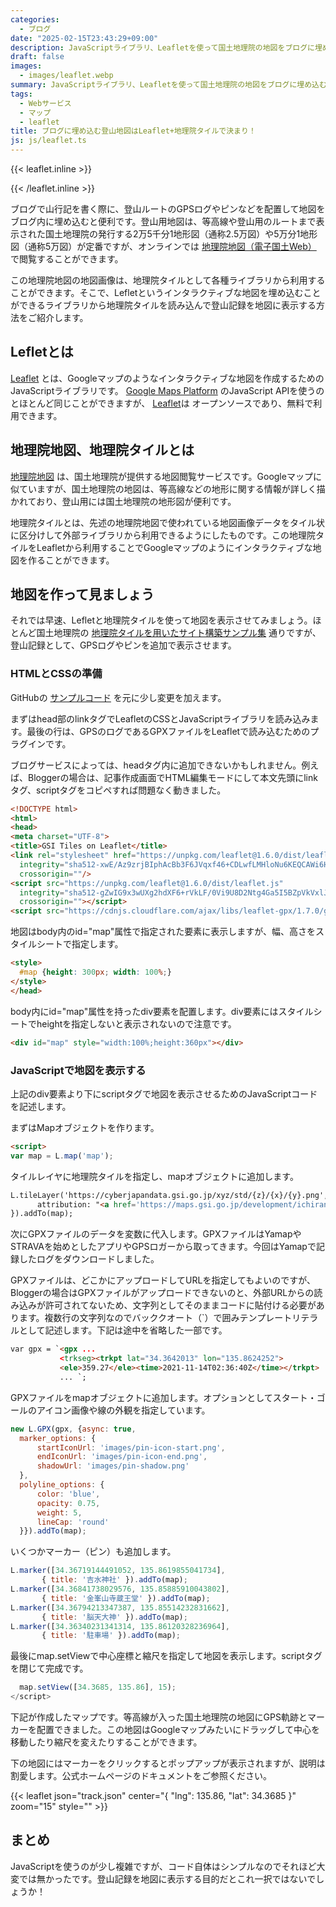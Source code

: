 ```yaml
---
categories:
  - ブログ
date: "2025-02-15T23:43:29+09:00"
description: JavaScriptライブラリ、Leafletを使って国土地理院の地図をブログに埋め込む方法を解説します。
draft: false
images:
  - images/leaflet.webp
summary: JavaScriptライブラリ、Leafletを使って国土地理院の地図をブログに埋め込む方法を解説します。
tags:
  - Webサービス
  - マップ
  - leaflet
title: ブログに埋め込む登山地図はLeaflet+地理院タイルで決まり！
js: js/leaflet.ts
---
```


{{< leaflet.inline >}}
<link rel="stylesheet" href="https://unpkg.com/leaflet@1.9.4/dist/leaflet.css"
  integrity="sha256-p4NxAoJBhIIN+hmNHrzRCf9tD/miZyoHS5obTRR9BMY="
  crossorigin=""/>
<script src="https://unpkg.com/leaflet@1.9.4/dist/leaflet.js"
  integrity="sha256-20nQCchB9co0qIjJZRGuk2/Z9VM+kNiyxNV1lvTlZBo="
  crossorigin=""></script>
{{< /leaflet.inline >}}
     
ブログで山行記を書く際に、登山ルートのGPSログやピンなどを配置して地図をブログ内に埋め込むと便利です。登山用地図は、等高線や登山用のルートまで表示された国土地理院の発行する2万5千分1地形図（通称2.5万図）や5万分1地形図（通称5万図）が定番ですが、オンラインでは
[地理院地図（電子国土Web）](https://maps.gsi.go.jp/)
で閲覧することができます。

この地理院地図の地図画像は、地理院タイルとして各種ライブラリから利用することができます。そこで、Lefletというインタラクティブな地図を埋め込むことができるライブラリから地理院タイルを読み込んで登山記録を地図に表示する方法をご紹介します。

## Lefletとは

[Leaflet](https://leafletjs.com/)
とは、Googleマップのようなインタラクティブな地図を作成するためのJavaScriptライブラリです。
[Google Maps Platform](https://mapsplatform.google.com/) のJavaScript
APIを使うのとほとんど同じことができますが、
[Leaflet](https://leafletjs.com/)は
オープンソースであり、無料で利用できます。

## 地理院地図、地理院タイルとは

[地理院地図](https://maps.gsi.go.jp/)
は、国土地理院が提供する地図閲覧サービスです。Googleマップに似ていますが、国土地理院の地図は、等高線などの地形に関する情報が詳しく描かれており、登山用には国土地理院の地形図が便利です。

地理院タイルとは、先述の地理院地図で使われている地図画像データをタイル状に区分けして外部ライブラリから利用できるようにしたものです。この地理院タイルをLeafletから利用することでGoogleマップのようにインタラクティブな地図を作ることができます。

## 地図を作って見ましょう

それでは早速、Lefletと地理院タイルを使って地図を表示させてみましょう。ほとんど国土地理院の
[地理院タイルを用いたサイト構築サンプル集](https://maps.gsi.go.jp/development/sample.html)
通りですが、登山記録として、GPSログやピンを追加で表示させます。

### HTMLとCSSの準備

GitHubの
[サンプルコード](https://github.com/gsi-cyberjapan/gsitiles-leaflet/blob/gh-pages/index.html)
を元に少し変更を加えます。

まずはhead部のlinkタグでLeafletのCSSとJavaScriptライブラリを読み込みます。最後の行は、GPSのログであるGPXファイルをLeafletで読み込むためのプラグインです。

ブログサービスによっては、headタグ内に追加できないかもしれません。例えば、Bloggerの場合は、記事作成画面でHTML編集モードにして本文先頭にlinkタグ、scriptタグをコピペすれば問題なく動きました。

``` html
<!DOCTYPE html>
<html>
<head>
<meta charset="UTF-8">
<title>GSI Tiles on Leaflet</title>
<link rel="stylesheet" href="https://unpkg.com/leaflet@1.6.0/dist/leaflet.css"
  integrity="sha512-xwE/Az9zrjBIphAcBb3F6JVqxf46+CDLwfLMHloNu6KEQCAWi6HcDUbeOfBIptF7tcCzusKFjFw2yuvEpDL9wQ=="
  crossorigin=""/>
<script src="https://unpkg.com/leaflet@1.6.0/dist/leaflet.js"
  integrity="sha512-gZwIG9x3wUXg2hdXF6+rVkLF/0Vi9U8D2Ntg4Ga5I5BZpVkVxlJWbSQtXPSiUTtC0TjtGOmxa1AJPuV0CPthew=="
  crossorigin=""></script>
<script src="https://cdnjs.cloudflare.com/ajax/libs/leaflet-gpx/1.7.0/gpx.min.js"></script>
```

地図はbody内のid=\"map\"属性で指定された要素に表示しますが、幅、高さをスタイルシートで指定します。

``` html
<style>
  #map {height: 300px; width: 100%;}
</style>
</head>
```

body内にid=\"map\"属性を持ったdiv要素を配置します。div要素にはスタイルシートでheightを指定しないと表示されないので注意です。

``` html
<div id="map" style="width:100%;height:360px"></div>
```

### JavaScriptで地図を表示する

上記のdiv要素より下にscriptタグで地図を表示させるためのJavaScriptコードを記述します。

まずはMapオブジェクトを作ります。

``` html
<script>
var map = L.map('map');
```

タイルレイヤに地理院タイルを指定し、mapオブジェクトに追加します。

``` html
L.tileLayer('https://cyberjapandata.gsi.go.jp/xyz/std/{z}/{x}/{y}.png', {
      attribution: "<a href='https://maps.gsi.go.jp/development/ichiran.html' target='_blank'>地理院タイル</a>"
}).addTo(map);
```

次にGPXファイルのデータを変数に代入します。GPXファイルはYamapやSTRAVAを始めとしたアプリやGPSロガーから取ってきます。今回はYamapで記録したログをダウンロードしました。

GPXファイルは、どこかにアップロードしてURLを指定してもよいのですが、Bloggerの場合はGPXファイルがアップロードできないのと、外部URLからの読み込みが許可されてないため、文字列としてそのままコードに貼付ける必要があります。複数行の文字列なのでバッククオート（\`）で囲みテンプレートリテラルとして記述します。下記は途中を省略した一部です。

``` html
var gpx = `<gpx ...
           <trkseg><trkpt lat="34.3642013" lon="135.8624252">
           <ele>359.27</ele><time>2021-11-14T02:36:40Z</time></trkpt>
           ... `;
```

GPXファイルをmapオブジェクトに追加します。オプションとしてスタート・ゴールのアイコン画像や線の外観を指定しています。

``` javascript
new L.GPX(gpx, {async: true,
  marker_options: {
      startIconUrl: 'images/pin-icon-start.png',
      endIconUrl: 'images/pin-icon-end.png',
      shadowUrl: 'images/pin-shadow.png'
  },
  polyline_options: {
      color: 'blue',
      opacity: 0.75,
      weight: 5,
      lineCap: 'round'
  }}).addTo(map);
```

いくつかマーカー（ピン）も追加します。

``` javascript
L.marker([34.36719144491052, 135.8619855041734],
       { title: '吉水神社' }).addTo(map);
L.marker([34.36841738029576, 135.85885910043802],
       { title: '金峯山寺蔵王堂' }).addTo(map);
L.marker([34.36794213347387, 135.85514232831662],
       { title: '脳天大神' }).addTo(map);
L.marker([34.36340231341314, 135.86120328236964],
       { title: '駐車場' }).addTo(map);
```

最後にmap.setViewで中心座標と縮尺を指定して地図を表示します。scriptタグを閉じて完成です。

``` javascript
  map.setView([34.3685, 135.86], 15);
</script>
```

下記が作成したマップです。等高線が入った国土地理院の地図にGPS軌跡とマーカーを配置できました。この地図はGoogleマップみたいにドラッグして中心を移動したり縮尺を変えたりすることができます。

下の地図にはマーカーをクリックするとポップアップが表示されますが、説明は割愛します。公式ホームページのドキュメントをご参照ください。

{{< leaflet json="track.json" center="{ \"lng\": 135.86, \"lat\": 34.3685 }" zoom="15" style="" >}}

## まとめ

JavaScriptを使うのが少し複雑ですが、コード自体はシンプルなのでそれほど大変では無かったです。登山記録を地図に表示する目的だとこれ一択ではないでしょうか！
